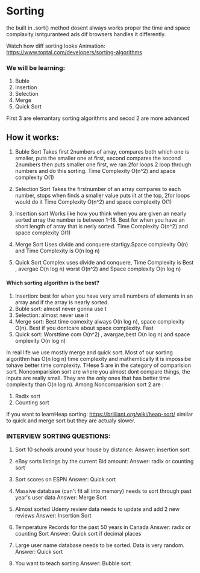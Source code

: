 # Sorting

the built in .sort() method dosent always works proper the time and space complaxity isntguranteed ads dif browsers handles it differently.

Watch how diff sorting looks Animation: https://www.toptal.com/developers/sorting-algorithms

### We will be learning:

1. Buble
2. Insertion
3. Selection
4. Merge
5. Quick Sort

First 3 are elemantary sorting algorithms and secod 2 are more advanced

## How it works:

1. Buble Sort
   Takes first 2numbers of array, compares both which one is smaller, puts the smaller one at first, second compares the socond 2numbers then puts smaller one first, we ran 2for loops 2 loop through numbers and do this sorting. Time Complexity O(n^2) and space complexity O(1)

2. Selection Sort
   Takes the firstnumber of an array compares to each number, stops when finds a smaller value puts iit at the top, 2for loops would do it Time Complexity O(n^2) and space complexity O(1)

3. Insertion sort
   Works like how you think when you are given an nearly sorted array the number is between 1-18. Best for when you have an short length of array that is nerly sorted. Time Complexity O(n^2) and space complexity O(1)

4. Merge Sort
   Uses divide and conquere startigy.Space complexity O(n) and Time Complexity is O(n log n)

5. Quick Sort
   Complex uses divide and conquere, Time Complexity is Best , avergae O(n log n) worst O(n^2) and Space complexity O(n log n)

#### Which sorting algorithm is the best?

1. Insertion: best for when you have very small numbers of elements in an array and if the array is nearly sorted.
2. Buble sort: almost never gonna use t
3. Selection: almost never use it
4. Merge sort: Best time comexity always O(n log n), space complexity O(n). Best if you dontcare about space complexity. Fast
5. Quick sort: Worsttime com O(n^2) , avargae,best O(n log n) and space omplexity O(n log n)

In real life we use mostly merge and quick sort. Most of our sorting algorithm has O(n log n) time complexity and mathemtically it is impossibe tohave better time complexity.
THese 5 are in the category of comparision sort.
Noncomparision sort are where you almost dont compare things, the inputs are really small. They are the only ones that has better time complexity than O(n log n).
Among Noncomparision sort 2 are :

1. Radix sort
2. Counting sort

If you want to learnHeap sorting: https://brilliant.org/wiki/heap-sort/ similar to quick and merge sort but they are actualy slower.  

### INTERVIEW SORTING QUESTIONS:
1. Sort 10 schools around your house by distance:
   Answer: insertion sort

2. eBay sorts listings by the current Bid amount:
   Answer: radix or counting sort

3. Sort scores on ESPN
   Answer: Quick sort

4. Massive database (can't fit all into memory) needs to sort through past year's user data
   Answer: Merge Sort

5. Almost sorted Udemy review data needs to update and add 2 new reviews
   Answer: Insertion Sort

6. Temperature Records for the past 50 years in Canada
   Answer: radix or counting Sort
   Answer: Quick sort if decimal places

7. Large user name database needs to be sorted. Data is very random.
   Answer: Quick sort

8. You want to teach sorting
   Answer: Bubble sort
